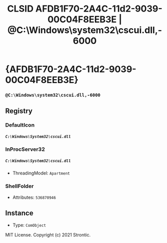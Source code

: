 ﻿---
title: "CLSID AFDB1F70-2A4C-11d2-9039-00C04F8EEB3E | @C:\\Windows\\system32\\cscui.dll,-6000"
excerpt: What is COM-Object CLSID AFDB1F70-2A4C-11d2-9039-00C04F8EEB3E?
---

# {AFDB1F70-2A4C-11d2-9039-00C04F8EEB3E}

### `@C:\Windows\system32\cscui.dll,-6000`

## Registry


### DefaultIcon

##### `C:\Windows\System32\cscui.dll`

### InProcServer32

##### `C:\Windows\System32\cscui.dll`
* ThreadingModel: `Apartment`

### ShellFolder

* Attributes: `536870946`

## Instance

* Type: `ComObject`

MIT License. Copyright (c) 2021 Strontic.


